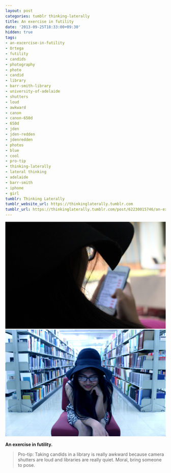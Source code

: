 ```yaml
---
layout: post
categories: tumblr thinking-laterally
title: An exercise in futility
date: '2013-09-25T18:33:00+09:30'
hidden: true
tags:
- an-excercise-in-futility
- Ortega
- futility
- candids
- photography
- photo
- candid
- library
- barr-smith-library
- university-of-adelaide
- shutters
- loud
- awkward
- canon
- canon-650d
- 650d
- jden
- jden-redden
- jdenredden
- photos
- blue
- cool
- pro-tip
- thinking-laterally
- lateral thinking
- adelaide
- barr-smith
- iphone
- girl
tumblr: Thinking Laterally
tumblr_website_url: https://thinkinglaterally.tumblr.com
tumblr_url: https://thinkinglaterally.tumblr.com/post/62230015746/an-exercise-in-futility-pro-tip-taking-candids
---
```

 ![](/content/images/tumblr/thinking-laterally/tumblr_mtobubCsGR1qh9he3o2_1280.jpg)  
 ![](/content/images/tumblr/thinking-laterally/tumblr_mtobubCsGR1qh9he3o1_1280.jpg)  
  

**An exercise in futility.**

> Pro-tip: Taking candids in a library is really awkward because camera shutters are loud and libraries are really quiet. Moral, bring someone to pose.

